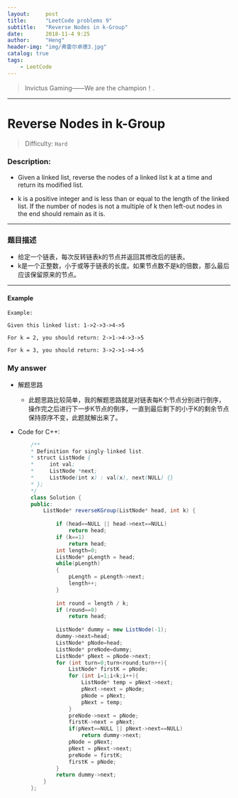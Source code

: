 ```yaml
---
layout:     post
title:      "LeetCode problems 9"
subtitle:   "Reverse Nodes in k-Group"
date:       2018-11-4 9:25
author:     "Heng"
header-img: "img/弗雷尔卓德3.jpg"
catalog: true
tags:
    - LeetCode
---
```


>Invictus Gaming——We are the champion！.

---

# Reverse Nodes in k-Group 

>Difficulty: `Hard`

### Description:


- Given a linked list, reverse the nodes of a linked list k at a time and return its modified list.

- k is a positive integer and is less than or equal to the length of the linked list. If the number of nodes is not a multiple of k then left-out nodes in the end should remain as it is.

----


### 题目描述

- 给定一个链表，每次反转链表k的节点并返回其修改后的链表。
- k是一个正整数，小于或等于链表的长度。如果节点数不是k的倍数，那么最后应该保留原来的节点。

---

#### Example

    Example:

    Given this linked list: 1->2->3->4->5

    For k = 2, you should return: 2->1->4->3->5

    For k = 3, you should return: 3->2->1->4->5

### My answer

- 解题思路

    - 此题思路比较简单，我的解题思路就是对链表每K个节点分别进行倒序，操作完之后进行下一步K节点的倒序，一直到最后剩下的小于K的剩余节点保持原序不变，此题就解出来了。
        
- Code for C++:

    ```java
        /**
        * Definition for singly-linked list.
        * struct ListNode {
        *     int val;
        *     ListNode *next;
        *     ListNode(int x) : val(x), next(NULL) {}
        * };
        */
        class Solution {
        public:
            ListNode* reverseKGroup(ListNode* head, int k) {
            
                if (head==NULL || head->next==NULL)
                    return head;
                if (k==1)
                    return head;
                int length=0;
                ListNode* pLength = head;
                while(pLength)
                {
                    pLength = pLength->next;
                    length++;
                }
                
                int round = length / k;
                if (round==0)
                    return head;
                
                ListNode* dummy = new ListNode(-1);
                dummy->next=head;
                ListNode* pNode=head;
                ListNode* preNode=dummy;
                ListNode* pNext = pNode->next;
                for (int turn=0;turn<round;turn++){
                    ListNode* firstK = pNode;
                    for (int i=1;i<k;i++){
                        ListNode* temp = pNext->next;
                        pNext->next = pNode;
                        pNode = pNext;
                        pNext = temp;
                    }
                    preNode->next = pNode;
                    firstK->next = pNext;
                    if(pNext==NULL || pNext->next==NULL)
                        return dummy->next;
                    pNode = pNext;
                    pNext = pNext->next;
                    preNode = firstK;
                    firstK = pNode;
                }
                return dummy->next;
            }
        };
    ```
